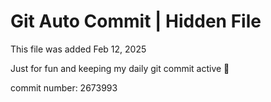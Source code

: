 # Git Auto Commit | Hidden File

This file was added Feb 12, 2025

Just for fun and keeping my daily git commit active 🤪

commit number: 2673993

